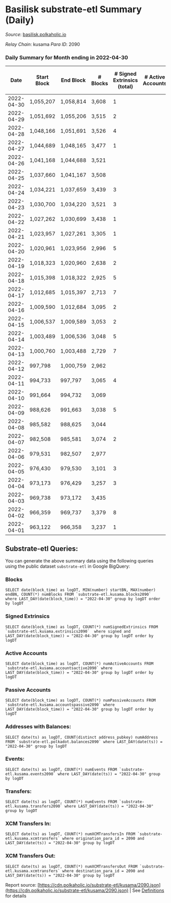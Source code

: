 # Basilisk substrate-etl Summary (Daily)

_Source_: [basilisk.polkaholic.io](https://basilisk.polkaholic.io)

*Relay Chain*: kusama
*Para ID*: 2090



### Daily Summary for Month ending in 2022-04-30


| Date | Start Block | End Block | # Blocks | # Signed Extrinsics (total) | # Active Accounts | # Passive | # New | # Addresses with Balances | # Events | # Transfers | # XCM Transfers In | # XCM Transfers Out | Issues | 
| ---- | ----------- | --------- | -------- | --------------------------- | ----------------- | --------- | ----- | ------------------------- | -------- | ----------- | ------------------ | ------------------- | ------ |
| 2022-04-30 | 1,055,207 | 1,058,814 | 3,608 | 1 |  |  |  | 11,915 | 10,833 |   |   |   |  |
| 2022-04-29 | 1,051,692 | 1,055,206 | 3,515 | 2 |  |  |  | 11,915 | 10,555 |   |   |   |  |
| 2022-04-28 | 1,048,166 | 1,051,691 | 3,526 | 4 |  |  |  | 11,915 | 10,589 |   |   |   |  |
| 2022-04-27 | 1,044,689 | 1,048,165 | 3,477 | 1 |  |  |  | 11,915 | 10,436 |   |   |   |  |
| 2022-04-26 | 1,041,168 | 1,044,688 | 3,521 |  |  |  |  | 11,915 | 10,566 |   |   |   |  |
| 2022-04-25 | 1,037,660 | 1,041,167 | 3,508 |  |  |  |  | 11,915 | 10,527 |   |   |   |  |
| 2022-04-24 | 1,034,221 | 1,037,659 | 3,439 | 3 |  |  |  | 11,915 | 10,329 |   |   |   |  |
| 2022-04-23 | 1,030,700 | 1,034,220 | 3,521 | 3 |  |  |  | 11,915 | 10,572 |   |   |   |  |
| 2022-04-22 | 1,027,262 | 1,030,699 | 3,438 | 1 |  |  |  | 11,915 | 10,318 |   |   |   |  |
| 2022-04-21 | 1,023,957 | 1,027,261 | 3,305 | 1 |  |  |  | 11,915 | 9,920 |   |   |   |  |
| 2022-04-20 | 1,020,961 | 1,023,956 | 2,996 | 5 |  |  |  | 11,915 | 9,001 |   |   |   |  |
| 2022-04-19 | 1,018,323 | 1,020,960 | 2,638 | 2 |  |  |  | 11,915 | 7,920 |   |   |   |  |
| 2022-04-18 | 1,015,398 | 1,018,322 | 2,925 | 5 |  |  |  | 11,915 | 8,787 |   |   |   |  |
| 2022-04-17 | 1,012,685 | 1,015,397 | 2,713 | 7 |  |  |  | 11,915 | 8,159 |   |   |   |  |
| 2022-04-16 | 1,009,590 | 1,012,684 | 3,095 | 2 |  |  |  | 11,915 | 9,291 |   |   |   |  |
| 2022-04-15 | 1,006,537 | 1,009,589 | 3,053 | 2 |  |  |  | 11,915 | 9,167 |   |   |   |  |
| 2022-04-14 | 1,003,489 | 1,006,536 | 3,048 | 5 |  |  |  | 11,915 | 9,156 |   |   |   |  |
| 2022-04-13 | 1,000,760 | 1,003,488 | 2,729 | 7 |  |  |  | 11,915 | 8,204 |   |   |   |  |
| 2022-04-12 | 997,798 | 1,000,759 | 2,962 |  |  |  |  | 11,915 | 8,888 |   |   |   |  |
| 2022-04-11 | 994,733 | 997,797 | 3,065 | 4 |  |  |  | 11,915 | 9,206 |   |   |   |  |
| 2022-04-10 | 991,664 | 994,732 | 3,069 |  |  |  |  | 11,915 | 9,212 |   |   |   |  |
| 2022-04-09 | 988,626 | 991,663 | 3,038 | 5 |  |  |  | 11,915 | 9,127 |   |   |   |  |
| 2022-04-08 | 985,582 | 988,625 | 3,044 |  |  |  |  | 11,915 | 9,134 |   |   |   |  |
| 2022-04-07 | 982,508 | 985,581 | 3,074 | 2 |  |  |  | 11,915 | 9,229 |   |   |   |  |
| 2022-04-06 | 979,531 | 982,507 | 2,977 |  |  |  |  | 11,915 | 8,933 |   |   |   |  |
| 2022-04-05 | 976,430 | 979,530 | 3,101 | 3 |  |  |  | 11,915 | 9,312 |   |   |   |  |
| 2022-04-04 | 973,173 | 976,429 | 3,257 | 3 |  |  |  | 11,915 | 9,781 | 1  |   |   |  |
| 2022-04-03 | 969,738 | 973,172 | 3,435 |  |  |  |  | 11,915 | 10,310 |   |   |   |  |
| 2022-04-02 | 966,359 | 969,737 | 3,379 | 8 |  |  |  | 11,915 | 10,156 |   |   |   |  |
| 2022-04-01 | 963,122 | 966,358 | 3,237 | 1 |  |  |  | 11,915 | 9,716 |   |   |   |  |

## Substrate-etl Queries:
You can generate the above summary data using the following queries using the public dataset `substrate-etl` in Google BigQuery:


### Blocks
```
SELECT date(block_time) as logDT, MIN(number) startBN, MAX(number) endBN, COUNT(*) numBlocks FROM `substrate-etl.kusama.blocks2090`  where LAST_DAY(date(block_time)) = "2022-04-30" group by logDT order by logDT
```


### Signed Extrinsics
```
SELECT date(block_time) as logDT, COUNT(*) numSignedExtrinsics FROM `substrate-etl.kusama.extrinsics2090`  where signed and LAST_DAY(date(block_time)) = "2022-04-30" group by logDT order by logDT
```


### Active Accounts
```
SELECT date(block_time) as logDT, COUNT(*) numActiveAccounts FROM `substrate-etl.kusama.accountsactive2090` where LAST_DAY(date(block_time)) = "2022-04-30" group by logDT order by logDT
```


### Passive Accounts
```
SELECT date(block_time) as logDT, COUNT(*) numPassiveAccounts FROM `substrate-etl.kusama.accountspassive2090` where LAST_DAY(date(block_time)) = "2022-04-30" group by logDT order by logDT
```


### Addresses with Balances:
```
SELECT date(ts) as logDT, COUNT(distinct address_pubkey) numAddress FROM `substrate-etl.polkadot.balances2090` where LAST_DAY(date(ts)) = "2022-04-30" group by logDT
```


### Events:
```
SELECT date(ts) as logDT, COUNT(*) numEvents FROM `substrate-etl.kusama.events2090` where LAST_DAY(date(ts)) = "2022-04-30" group by logDT
```


### Transfers:
```
SELECT date(ts) as logDT, COUNT(*) numEvents FROM `substrate-etl.kusama.transfers2090` where LAST_DAY(date(ts)) = "2022-04-30" group by logDT
```


### XCM Transfers In:
```
SELECT date(ts) as logDT, COUNT(*) numXCMTransfersIn FROM `substrate-etl.kusama.xcmtransfers` where origination_para_id = 2090 and LAST_DAY(date(ts)) = "2022-04-30" group by logDT
```


### XCM Transfers Out:
```
SELECT date(ts) as logDT, COUNT(*) numXCMTransfersOut FROM `substrate-etl.kusama.xcmtransfers` where destination_para_id = 2090 and LAST_DAY(date(ts)) = "2022-04-30" group by logDT
```



Report source: [https://cdn.polkaholic.io/substrate-etl/kusama/2090.json](https://cdn.polkaholic.io/substrate-etl/kusama/2090.json) | See [Definitions](/DEFINITIONS.md) for details
